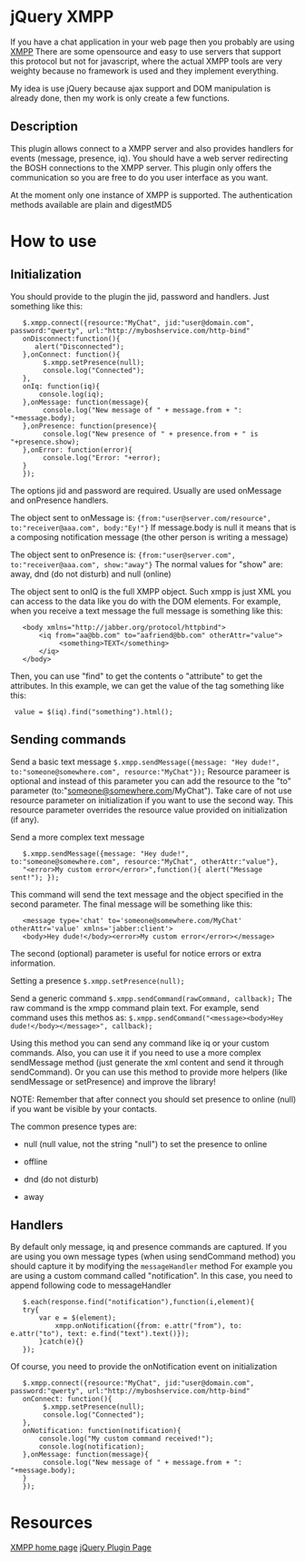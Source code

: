 jQuery XMPP
==================================


If you have a chat application in your web page then you probably are using [XMPP](http://en.wikipedia.org/wiki/Extensible_Messaging_and_Presence_Protocol)
There are some opensource and easy to use servers that support this protocol but not for javascript, where the actual XMPP tools are very weighty
because no framework is used and they implement everything.

My idea is use jQuery because ajax support and DOM manipulation is already done, then my work is only create a few functions.



Description
-----------
This plugin allows connect to a XMPP server and also provides handlers for events (message, presence, iq).
You should have a web server redirecting the BOSH connections to the XMPP server.
This plugin only offers the communication so you are free to do you user interface as you want.

At the moment only one instance of XMPP is supported. The authentication methods available are plain and digestMD5



How to use
==========


Initialization
--------------

You should provide to the plugin the jid, password and handlers. Just something like this:

       $.xmpp.connect({resource:"MyChat", jid:"user@domain.com", password:"qwerty", url:"http://myboshservice.com/http-bind"
       onDisconnect:function(){
          alert("Disconnected");
       },onConnect: function(){
            $.xmpp.setPresence(null);
            console.log("Connected");
       },
       onIq: function(iq){
           console.log(iq);
       },onMessage: function(message){
            console.log("New message of " + message.from + ": "+message.body);
       },onPresence: function(presence){
            console.log("New presence of " + presence.from + " is "+presence.show);
       },onError: function(error){
            console.log("Error: "+error);
       }
       });


The options jid and password are required. Usually are used onMessage and onPresence handlers.


The object sent to onMessage is:
     `{from:"user@server.com/resource", to:"receiver@aaa.com", body:"Ey!"}`
If message.body is null it means that is a composing notification message (the other person is writing a message)
       
The object sent to onPresence is:
     `{from:"user@server.com", to:"receiver@aaa.com", show:"away"}`
The normal values for "show" are: away, dnd (do not disturb) and null (online)
       
       
The object sent to onIQ is the full XMPP object. Such xmpp is just XML you can access to the data like you do with the DOM elements.
For example, when you receive a text message the full message is something like this:

       <body xmlns="http://jabber.org/protocol/httpbind">
           <iq from="aa@bb.com" to="aafriend@bb.com" otherAttr="value">
                <something>TEXT</something>
           </iq>
       </body>

Then, you can use "find" to get the contents o "attribute" to get the attributes. In this example, we can get the value of the tag something like this:

     value = $(iq).find("something").html();



Sending commands
----------------

Send a basic text message
     `$.xmpp.sendMessage({message: "Hey dude!", to:"someone@somewhere.com", resource:"MyChat"});`
Resource parameer is optional and instead of this parameter you can add the resource to the "to" parameter (to:"someone@somewhere.com/MyChat"). Take care of not use resource parameter on initialization if you want to use the second way.
This resource parameter overrides the resource value provided on initialization (if any).

Send a more complex text message

       $.xmpp.sendMessage({message: "Hey dude!", to:"someone@somewhere.com", resource:"MyChat", otherAttr:"value"},
       "<error>My custom error</error>",function(){ alert("Message sent!"); });
       
This command will send the text message and the object specified in the second parameter. The final message will be something like this:

       <message type='chat' to='someone@somewhere.com/MyChat' otherAttr='value' xmlns='jabber:client'>
       <body>Hey dude!</body><error>My custom error</error></message>
       
The second (optional) parameter is useful for notice errors or extra information.

Setting a presence
     `$.xmpp.setPresence(null);`
     
     
Send a generic command
     `$.xmpp.sendCommand(rawCommand, callback);`
The raw command is the xmpp command plain text. For example, send command uses this methos as:
     `$.xmpp.sendCommand("<message><body>Hey dude!</body></message>", callback);`
     
Using this method you can send any command like iq or your custom commands.
Also, you can use it if you need to use a more complex sendMessage method (just generate the xml content and send it through sendCommand).
Or you can use this method to provide more helpers (like sendMessage or setPresence) and improve the library!



NOTE: Remember that after connect you should set presence to online (null) if you want be visible by your contacts.

The common presence types are:

*   null (null value, not the string "null") to set the presence to online

*   offline

*   dnd (do not disturb)

*   away

Handlers
-----------
By default only message, iq and presence commands are captured. If you are using you own message types (when using sendCommand method) you should capture it by modifying the `messageHandler` method
For example you are using a custom command called "notification". In this case, you need to append following code to messageHandler

       $.each(response.find("notification"),function(i,element){
       try{
           var e = $(element);
               xmpp.onNotification({from: e.attr("from"), to: e.attr("to"), text: e.find("text").text()});
           }catch(e){}
       });

Of course, you need to provide the onNotification event on initialization

       $.xmpp.connect({resource:"MyChat", jid:"user@domain.com", password:"qwerty", url:"http://myboshservice.com/http-bind"
       onConnect: function(){
            $.xmpp.setPresence(null);
            console.log("Connected");
       },
       onNotification: function(notification){
           console.log("My custom command received!");
           console.log(notification);
       },onMessage: function(message){
            console.log("New message of " + message.from + ": "+message.body);
       }
       });

Resources
=========
[XMPP home page](http://xmpp.org/)
[jQuery Plugin Page](http://plugins.jquery.com/project/xmpp-lib)


